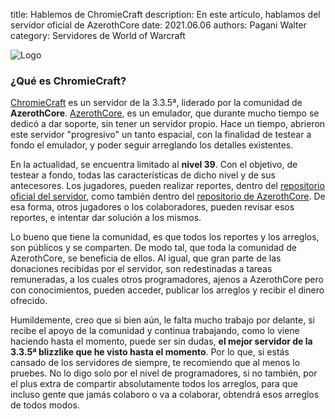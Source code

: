 title: Hablemos de ChromieCraft
description: En este artículo, hablamos del servidor oficial de AzerothCore
date: 2021.06.06
authors: Pagani Walter
category: Servidores de World of Warcraft

![Logo]({static}/images/chromie.png)

### **¿Qué es ChromieCraft?**

[ChromieCraft](https://www.chromiecraft.com/) es un servidor de la 3.3.5ª, liderado por la comunidad de **AzerothCore**. [AzerothCore](https://www.azerothcore.org/), es un emulador, que durante mucho tiempo se dedicó a dar soporte, sin tener un servidor propio. Hace un tiempo, abrieron este servidor "progresivo" un tanto espacial, con la finalidad de testear a fondo el emulador, y poder seguir arreglando los detalles existentes.

En la actualidad, se encuentra limitado al **nivel 39**. Con el objetivo, de testear a fondo, todas las características de dicho nivel y de sus antecesores. Los jugadores, pueden realizar reportes, dentro del [repositorio oficial del servidor](https://github.com/chromiecraft/chromiecraft), como también dentro del [repositorio de AzerothCore](https://github.com/azerothcore/azerothcore-wotlk/). De esa forma, otros jugadores o los colaboradores, pueden revisar esos reportes, e intentar dar solución a los mismos.

Lo bueno que tiene la comunidad, es que todos los reportes y los arreglos, son públicos y se comparten. De modo tal, que toda la comunidad de AzerothCore, se beneficia de ellos. Al igual, que gran parte de las donaciones recibidas por el servidor, son redestinadas a tareas remuneradas, a los cuales otros programadores, ajenos a AzerothCore pero con conocimientos, pueden acceder, publicar los arreglos y recibir el dinero ofrecido.

Humildemente, creo que si bien aún, le falta mucho trabajo por delante, si recibe el apoyo de la comunidad y continua trabajando, como lo viene haciendo hasta el momento, puede ser sin dudas, **el mejor servidor de la 3.3.5ª blizzlike que he visto hasta el momento**. Por lo que, si estás cansado de los servidores de siempre, te recomiendo que al menos lo pruebes. No lo digo solo por el nivel de programadores, si no también, por el plus extra de compartir absolutamente todos los arreglos, para que incluso gente que jamás colaboro o va a colaborar, obtendrá esos arreglos de todos modos.
